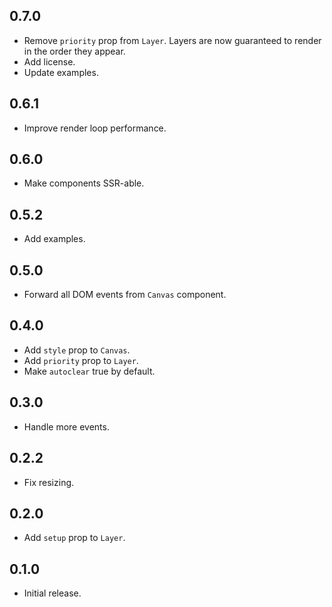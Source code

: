 ## 0.7.0

- Remove `priority` prop from `Layer`. Layers are now guaranteed to render in the order they appear.
- Add license.
- Update examples.

## 0.6.1

- Improve render loop performance.

## 0.6.0

- Make components SSR-able.

## 0.5.2

- Add examples.

## 0.5.0

- Forward all DOM events from `Canvas` component.

## 0.4.0

- Add `style` prop to `Canvas`.
- Add `priority` prop to `Layer`.
- Make `autoclear` true by default.

## 0.3.0

- Handle more events.

## 0.2.2

- Fix resizing.

## 0.2.0

- Add `setup` prop to `Layer`.

## 0.1.0

- Initial release.
